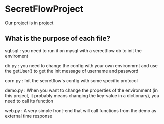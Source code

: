 # SecretFlowProject

Our project is in project

## What is the purpose of each file?

sql.sql : you need to run it on mysql with a serectflow db to init the enviroment

db.py : you need to change the config with your own environmrnt and use the getUser() to get the init message of username and password

corn.py : Init the secretflow`s config with some specific protocol

demo.py : When you want to change the properties of the environment (in this project, it probably means changing the key-value in a dictionary), you need to call its function

web.py : A very simple front-end that will call functions from the demo as external time response

